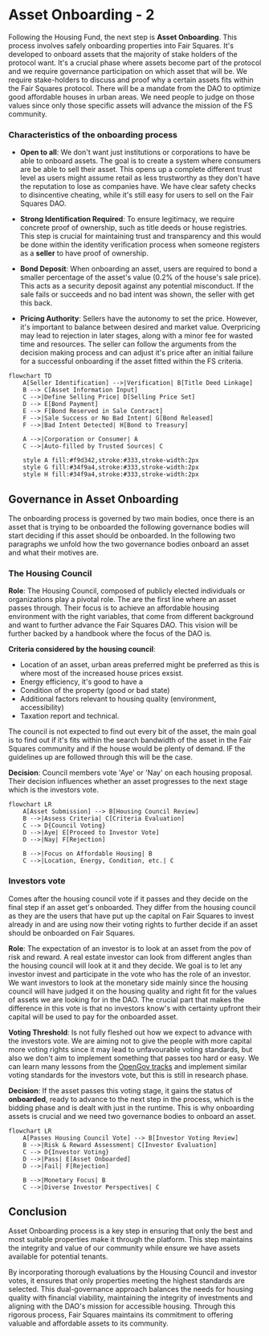 # Asset Onboarding - 2

Following the Housing Fund, the next step is **Asset Onboarding**. This process involves safely onboarding properties into Fair Squares. It's developed to  onboard assets that the majority of stake holders of the protocol want. It's a crucial phase where assets become part of the protocol and we require governance participation on which asset that will be. We require stake-holders to discuss and proof why a certain assets fits within the Fair Squares protocol. There will be a mandate from the DAO to optimize good affordable houses in urban areas. We need people to judge on those values since only those specific assets will advance the mission of the FS community. 


### Characteristics of the onboarding process

- **Open to all**: We don't want just institutions or corporations to have be able to onboard assets. The goal is to create a system where consumers are be able to sell their asset. This opens up a complete different trust level as users might assume retail as less trustworthy as they don't have the reputation to lose as companies have. We have clear safety checks to disincentive cheating, while it's still easy for users to sell on the Fair Squares DAO. 

- **Strong Identification Required**: To ensure legitimacy, we require concrete proof of ownership, such as title deeds or house registries. This step is crucial for maintaining trust and transparency and this would be done within the identity verification process when someone registers as a **seller** to have proof of ownership.  

- **Bond Deposit**: When onboarding an asset, users are required to bond a smaller  percentage of the asset's value (0.2% of the house's sale price). This acts as a security deposit against any potential misconduct. If the sale fails or succeeds and no bad intent was shown, the seller with get this back.

- **Pricing Authority**: Sellers have the autonomy to set the price. However, it's important to balance between desired and market value. Overpricing may lead to rejection in later stages, along with a minor fee for wasted time and resources. The seller can follow the arguments from the decision making process and can adjust it's price after an initial failure for a successful onboarding if the asset fitted within the FS criteria. 

```mermaid
flowchart TD
    A[Seller Identification] -->|Verification| B[Title Deed Linkage]
    B --> C[Asset Information Input]
    C -->|Define Selling Price| D[Selling Price Set]
    D --> E[Bond Payment]
    E --> F[Bond Reserved in Sale Contract]
    F -->|Sale Success or No Bad Intent| G[Bond Released]
    F -->|Bad Intent Detected| H[Bond to Treasury]
    
    A -->|Corporation or Consumer| A
    C -->|Auto-filled by Trusted Sources| C

    style A fill:#f9d342,stroke:#333,stroke-width:2px
    style G fill:#34f9a4,stroke:#333,stroke-width:2px
    style H fill:#34f9a4,stroke:#333,stroke-width:2px
```


## Governance in Asset Onboarding

The onboarding process is governed by two main bodies, once there is an asset that is trying to be onboarded the following governance bodies will start deciding if this asset should be onboarded. In the following two paragraphs we unfold how the two governance bodies onboard an asset and what their motives are. 

### The Housing Council

**Role**: The Housing Council, composed of publicly elected individuals or organizations play a pivotal role. The are the first line where an asset passes through. Their focus is to achieve an affordable housing environment with the right variables, that come from different background and want to further advance the Fair Squares DAO. This vision will be further backed by a handbook where the focus of the DAO is.

**Criteria considered by the housing council**:
  - Location of an asset, urban areas preferred might be preferred as this is where most of the increased house prices exsist. 
  - Energy efficiency, it's good to have a 
  - Condition of the property (good or bad state)
  - Additional factors relevant to housing quality (environment, accessibility)
  - Taxation report and technical. 

  The council is not expected to find out every bit of the asset, the main goal is to find out if it's fits within the search bandwidth of the asset in the Fair Squares community and if the house would be plenty of demand. IF the guidelines up are followed through this will be the case. 

**Decision**:  Council members vote 'Aye' or 'Nay' on each housing proposal. Their decision influences whether an asset progresses to the next stage which is the investors vote. 

```mermaid
flowchart LR
    A[Asset Submission] --> B[Housing Council Review]
    B -->|Assess Criteria| C[Criteria Evaluation]
    C --> D{Council Voting}
    D -->|Aye| E[Proceed to Investor Vote]
    D -->|Nay| F[Rejection]
    
    B -->|Focus on Affordable Housing| B
    C -->|Location, Energy, Condition, etc.| C

```

### Investors vote

Comes after the housing council vote if it passes and they decide on the final step if an asset get's onboarded. They differ from the housing council as they are the users that have put up the capital on Fair Squares to invest already in and are using now their voting rights to further decide if an asset should be onboarded on Fair Squares. 

**Role**: The expectation of an investor is to look at an asset from the pov of risk and reward. A real estate investor can look from different angles than the housing council will look at it and they decide. We goal is to let any investor invest and participate in the vote who has the role of an investor. We want investors to look at the monetary side mainly since the housing council will have judged it on the housing quality and right fit for the values of assets we are looking for in the DAO. The crucial part that makes the difference in this vote is that no investors know's with certainty upfront their capital will be used to pay for the onboarded asset. 

**Voting Threshold**: Is not fully fleshed out how we expect to advance with the investors vote. We are aiming not to give the people with more capital more voting rights since it may lead to unfavourable voting standards, but also we don't aim to implement something that passes too hard or easy. We can learn many lessons from the [OpenGov tracks](https://wiki.polkadot.network/docs/learn-polkadot-opengov-origins#root) and implement similar voting standards for the investors vote, but this is still in research phase. 

**Decision**: If the asset passes this voting stage, it gains the status of **onboarded**, ready to advance to the next step in the process, which is the bidding phase and is dealt with just in the runtime. This is why onboarding assets is crucial and we need two governance bodies to onboard an asset. 

```mermaid
flowchart LR
    A[Passes Housing Council Vote] --> B[Investor Voting Review]
    B -->|Risk & Reward Assessment| C[Investor Evaluation]
    C --> D{Investor Voting}
    D -->|Pass| E[Asset Onboarded]
    D -->|Fail| F[Rejection]
    
    B -->|Monetary Focus| B
    C -->|Diverse Investor Perspectives| C
```

## Conclusion

Asset Onboarding process is a key step in ensuring that only the best and most suitable properties make it through the platform. This step maintains the integrity and value of our community while ensure we have assets available for potential tenants. 

By incorporating thorough evaluations by the Housing Council and investor votes, it ensures that only properties meeting the highest standards are selected. This dual-governance approach balances the needs for housing quality with financial viability, maintaining the integrity of investments and aligning with the DAO's mission for accessible housing. Through this rigorous process, Fair Squares maintains its commitment to offering valuable and affordable assets to its community.
